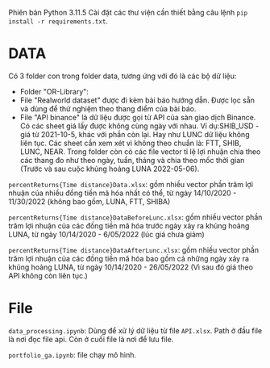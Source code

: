 Phiên bản Python 3.11.5
Cài đặt các thư viện cần thiết bằng câu lệnh `pip install -r requirements.txt`. 
<!-- `conda install -c conda-forge cvxopt` -->

# DATA 
Có 3 folder con trong folder data, tương ứng với đó là các bộ dữ liệu:
 - Folder "OR-Library":
 - File "Realworld dataset" được đi kèm bài báo hướng dẫn. Được lọc sẵn và dùng để thử nghiệm theo thang điểm của bài báo.
 - File "API binance" là dữ liệu được gọi từ API của sàn giao dịch Binance. Có các sheet giá lấy được không cùng ngày với nhau. Ví dụ:SHIB_USD - giá từ 2021-10-5, khác với phần còn lại. Hay như LUNC dữ liệu không liên tục. Các sheet cần xem xét vì không theo chuẩn là: FTT, SHIB, LUNC, NEAR. Trong folder còn có các file vector tỉ lệ lợi nhuận chia theo các thang đo như theo ngày, tuần, tháng và chia theo mốc thời gian (Trước và sau cuộc khủng hoảng LUNA 2022-05-06).

`percentReturns{Time distance}Data.xlsx`: gồm nhiều vector phần trăm lợi nhuận của nhiều đồng tiền mã hóa nhất có thể, từ ngày 14/10/2020 - 11/30/2022 (không bao gồm, LUNA, FTT, SHIBA)

`percentReturns{Time distance}DataBeforeLunc.xlsx`: gồm nhiều vector phần trăm lợi nhuận của các đồng tiền mã hóa trước ngày xảy ra khủng hoảng LUNA, từ ngày 10/14/2020 - 6/05/2022 (lúc giá chưa giảm)

`percentReturns{Time distance}DataAfterLunc.xlsx`: gồm nhiều vector phần trăm lợi nhuận của các đồng tiền mã hóa bao gồm cả những ngày xảy ra khủng hoảng LUNA, từ ngày 10/14/2020 - 26/05/2022 (Vì sau đó giá theo API không còn liên tục.)

# File 
`data_processing.ipynb`: Dùng để xử lý dữ liệu từ file `API.xlsx`. Path ở đầu file là nơi đọc file api. Còn ở cuối file là nơi để lưu file.

`portfolio_ga.ipynb`: file chạy mô hình.


